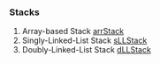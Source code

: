 ### Stacks

1. Array-based Stack [arrStack](https://github.com/konarkm68/DSAD/tree/7d56f67ac7efefdb462cf256ecc7311eb1cbc209/DS/Linear/Static/Array)
2. Singly-Linked-List Stack [sLLStack](https://github.com/konarkm68/DSAD/tree/7d56f67ac7efefdb462cf256ecc7311eb1cbc209/DS/Linear/Dynamic/LinkedList/sLL)
3. Doubly-Linked-List Stack [dLLStack](https://github.com/konarkm68/DSAD/tree/7d56f67ac7efefdb462cf256ecc7311eb1cbc209/DS/Linear/Dynamic/LinkedList/dLL)
